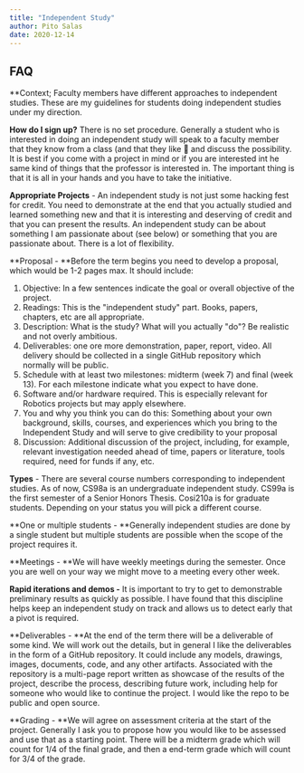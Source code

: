 ```yaml
---
title: "Independent Study"
author: Pito Salas
date: 2020-12-14
---
```

## FAQ

**Context; Faculty members have different approaches to independent studies. These are my guidelines for students doing independent studies under my direction.

**How do I sign up?** There is no set procedure. Generally a student who is interested in doing an independent study will speak to a faculty member that they know from a class (and that they like 🙂 and discuss the possibility. It is best if you come with a project in mind or if you are interested int he same kind of things that the professor is interested in. The important thing is that it is all in your hands and you have to take the initiative.

**Appropriate Projects** - An independent study is not just some hacking fest for credit. You need to demonstrate at the end that you actually studied and learned something new and that it is interesting and deserving of credit and that you can present the results. An independent study can be about something I am passionate about (see below) or something that you are passionate about. There is a lot of flexibility.

**Proposal - **Before the term begins you need to develop a proposal, which
would be 1-2 pages max. It should include:

  1. Objective: In a few sentences indicate the goal or overall objective of the project. 
  2. Readings: This is the "independent study" part. Books, papers, chapters, etc are all appropriate.
  3. Description: What is the study? What will you actually "do"? Be realistic and not overly ambitious. 
  4. Deliverables: one ore more demonstration, paper, report, video. All delivery should be collected in a single GitHub repository which normally will be public.
  5. Schedule with at least two milestones: midterm (week 7) and final (week 13). For each milestone indicate what you expect to have done.
  6. Software and/or hardware required. This is especially relevant for Robotics projects but may apply elsewhere.
  7. You and why you think you can do this: Something about your own background, skills, courses, and experiences which you bring to the Independent Study and will serve to give credibility to your proposal
  8. Discussion: Additional discussion of the project, including, for example, relevant investigation needed ahead of time, papers or literature, tools required, need for funds if any, etc.

**Types** - There are several course numbers corresponding to independent
studies. As of now, CS98a is an undergraduate independent study. CS99a is the
first semester of a Senior Honors Thesis. Cosi210a is for graduate students.
Depending on your status you will pick a different course.

**One or multiple students - **Generally independent studies are done by a
single student but multiple students are possible when the scope of the
project requires it.

**Meetings - **We will have weekly meetings during the semester. Once you are
well on your way we might move to a meeting every other week.

**Rapid iterations and demos -** It is important to try to get to demonstrable
preliminary results as quickly as possible. I have found that this discipline
helps keep an independent study on track and allows us to detect early that a
pivot is required.

**Deliverables - **At the end of the term there will be a deliverable of some
kind. We will work out the details, but in general I like the deliverables in
the form of a GitHub repository. It could include any models, drawings,
images, documents, code, and any other artifacts. Associated with the
repository is a multi-page report written as showcase of the results of the
project, describe the process, describing future work, including help for
someone who would like to continue the project. I would like the repo to be
public and open source.

**Grading - **We will agree on assessment criteria at the start of the
project. Generally I ask you to propose how you would like to be assessed and
use that as a starting point. There will be a midterm grade which will count
for 1/4 of the final grade, and then a end-term grade which will count for 3/4
of the grade.



